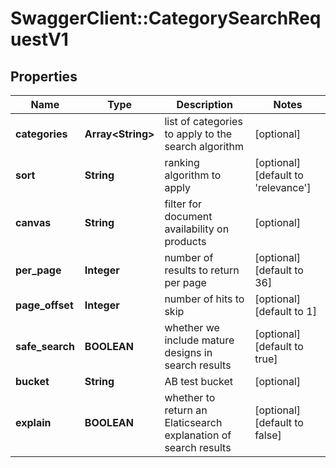 # SwaggerClient::CategorySearchRequestV1

## Properties
Name | Type | Description | Notes
------------ | ------------- | ------------- | -------------
**categories** | **Array&lt;String&gt;** | list of categories to apply to the search algorithm | [optional] 
**sort** | **String** | ranking algorithm to apply | [optional] [default to &#39;relevance&#39;]
**canvas** | **String** | filter for document availability on products | [optional] 
**per_page** | **Integer** | number of results to return per page | [optional] [default to 36]
**page_offset** | **Integer** | number of hits to skip | [optional] [default to 1]
**safe_search** | **BOOLEAN** | whether we include mature designs in search results | [optional] [default to true]
**bucket** | **String** | AB test bucket | [optional] 
**explain** | **BOOLEAN** | whether to return an Elaticsearch explanation of search results | [optional] [default to false]


